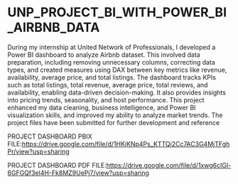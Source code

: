 # UNP_PROJECT_BI_WITH_POWER_BI_AIRBNB_DATA
During my internship at United Network of Professionals, I developed a Power BI dashboard to analyze Airbnb dataset.  This involved data preparation, including removing unnecessary columns, correcting data types, and created measures using DAX between key metrics like revenue, availability, average price, and total listings.  The dashboard tracks KPIs such as total listings, total revenue, average price, total reviews, and availability, enabling data-driven decision-making.  It also provides insights into pricing trends, seasonality, and host performance. This project enhanced my data cleaning, business intelligence, and Power BI visualization skills, and improved my ability to analyze market trends.  The project files have been submitted for further development and reference 

PROJECT DASHBOARD PBIX FILE:https://drive.google.com/file/d/1HKjKNp4Ps_KTTQj2Cc7AC3G4MjTFghPr/view?usp=sharing 

PROJECT DASHBOARD PDF FILE:https://drive.google.com/file/d/1xwg6cIGl-6GFGQf3el4H-Fk8MZ9UePj7/view?usp=sharing

